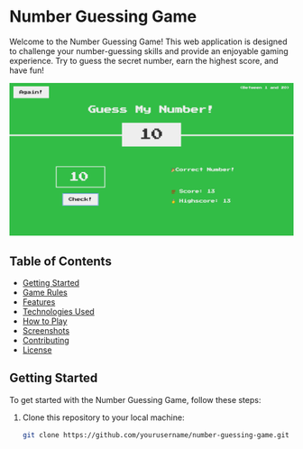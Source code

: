 # Number Guessing Game

Welcome to the Number Guessing Game! This web application is designed to challenge your number-guessing skills and provide an enjoyable gaming experience. Try to guess the secret number, earn the highest score, and have fun!

![Number Guessing Game Screenshot](screenshot.png)

## Table of Contents

- [Getting Started](#getting-started)
- [Game Rules](#game-rules)
- [Features](#features)
- [Technologies Used](#technologies-used)
- [How to Play](#how-to-play)
- [Screenshots](#screenshots)
- [Contributing](#contributing)
- [License](#license)

## Getting Started

To get started with the Number Guessing Game, follow these steps:

1. Clone this repository to your local machine:

   ```bash
   git clone https://github.com/yourusername/number-guessing-game.git
